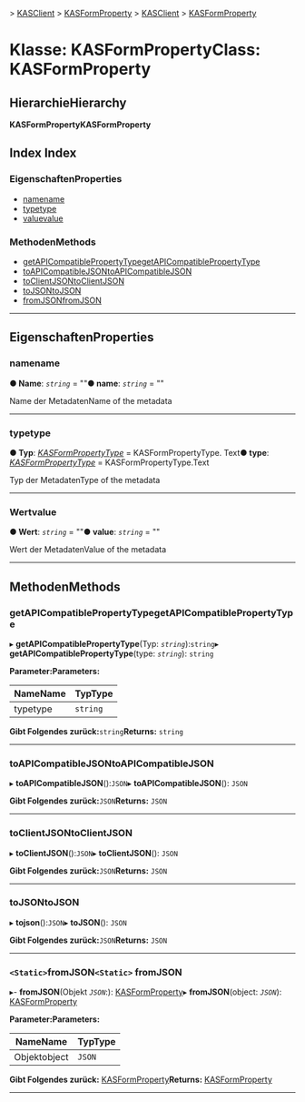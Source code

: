 <span data-ttu-id="f13c6-101">[](../README.md) > [KASClient](../modules/kasclient.md) > [KASFormProperty](../classes/kasclient.kasformproperty.md)</span><span class="sxs-lookup"><span data-stu-id="f13c6-101">[](../README.md) > [KASClient](../modules/kasclient.md) > [KASFormProperty](../classes/kasclient.kasformproperty.md)</span></span>

# <a name="class-kasformproperty"></a><span data-ttu-id="f13c6-102">Klasse: KASFormProperty</span><span class="sxs-lookup"><span data-stu-id="f13c6-102">Class: KASFormProperty</span></span>

## <a name="hierarchy"></a><span data-ttu-id="f13c6-103">Hierarchie</span><span class="sxs-lookup"><span data-stu-id="f13c6-103">Hierarchy</span></span>

<span data-ttu-id="f13c6-104">**KASFormProperty**</span><span class="sxs-lookup"><span data-stu-id="f13c6-104">**KASFormProperty**</span></span>

## <a name="index"></a><span data-ttu-id="f13c6-105">Index </span><span class="sxs-lookup"><span data-stu-id="f13c6-105">Index</span></span>

### <a name="properties"></a><span data-ttu-id="f13c6-106">Eigenschaften</span><span class="sxs-lookup"><span data-stu-id="f13c6-106">Properties</span></span>

* [<span data-ttu-id="f13c6-107">name</span><span class="sxs-lookup"><span data-stu-id="f13c6-107">name</span></span>](kasclient.kasformproperty.md#name)
* [<span data-ttu-id="f13c6-108">type</span><span class="sxs-lookup"><span data-stu-id="f13c6-108">type</span></span>](kasclient.kasformproperty.md#type)
* [<span data-ttu-id="f13c6-109">value</span><span class="sxs-lookup"><span data-stu-id="f13c6-109">value</span></span>](kasclient.kasformproperty.md#value)
### <a name="methods"></a><span data-ttu-id="f13c6-110">Methoden</span><span class="sxs-lookup"><span data-stu-id="f13c6-110">Methods</span></span>

* [<span data-ttu-id="f13c6-111">getAPICompatiblePropertyType</span><span class="sxs-lookup"><span data-stu-id="f13c6-111">getAPICompatiblePropertyType</span></span>](kasclient.kasformproperty.md#getapicompatiblepropertytype)
* [<span data-ttu-id="f13c6-112">toAPICompatibleJSON</span><span class="sxs-lookup"><span data-stu-id="f13c6-112">toAPICompatibleJSON</span></span>](kasclient.kasformproperty.md#toapicompatiblejson)
* [<span data-ttu-id="f13c6-113">toClientJSON</span><span class="sxs-lookup"><span data-stu-id="f13c6-113">toClientJSON</span></span>](kasclient.kasformproperty.md#toclientjson)
* [<span data-ttu-id="f13c6-114">toJSON</span><span class="sxs-lookup"><span data-stu-id="f13c6-114">toJSON</span></span>](kasclient.kasformproperty.md#tojson)
* [<span data-ttu-id="f13c6-115">fromJSON</span><span class="sxs-lookup"><span data-stu-id="f13c6-115">fromJSON</span></span>](kasclient.kasformproperty.md#fromjson)

---

## <a name="properties"></a><span data-ttu-id="f13c6-116">Eigenschaften</span><span class="sxs-lookup"><span data-stu-id="f13c6-116">Properties</span></span>

<a id="name"></a>

###  <a name="name"></a><span data-ttu-id="f13c6-117">name</span><span class="sxs-lookup"><span data-stu-id="f13c6-117">name</span></span>

<span data-ttu-id="f13c6-118">**● Name**: *`string`* = ""</span><span class="sxs-lookup"><span data-stu-id="f13c6-118">**● name**: *`string`* = ""</span></span>

<span data-ttu-id="f13c6-119">Name der Metadaten</span><span class="sxs-lookup"><span data-stu-id="f13c6-119">Name of the metadata</span></span>

___
<a id="type"></a>

###  <a name="type"></a><span data-ttu-id="f13c6-120">type</span><span class="sxs-lookup"><span data-stu-id="f13c6-120">type</span></span>

<span data-ttu-id="f13c6-121">**● Typ**: *[KASFormPropertyType](../enums/kasclient.kasformpropertytype.md)* = KASFormPropertyType. Text</span><span class="sxs-lookup"><span data-stu-id="f13c6-121">**● type**: *[KASFormPropertyType](../enums/kasclient.kasformpropertytype.md)* =  KASFormPropertyType.Text</span></span>

<span data-ttu-id="f13c6-122">Typ der Metadaten</span><span class="sxs-lookup"><span data-stu-id="f13c6-122">Type of the metadata</span></span>

___
<a id="value"></a>

###  <a name="value"></a><span data-ttu-id="f13c6-123">Wert</span><span class="sxs-lookup"><span data-stu-id="f13c6-123">value</span></span>

<span data-ttu-id="f13c6-124">**● Wert**: *`string`* = ""</span><span class="sxs-lookup"><span data-stu-id="f13c6-124">**● value**: *`string`* = ""</span></span>

<span data-ttu-id="f13c6-125">Wert der Metadaten</span><span class="sxs-lookup"><span data-stu-id="f13c6-125">Value of the metadata</span></span>

___

## <a name="methods"></a><span data-ttu-id="f13c6-126">Methoden</span><span class="sxs-lookup"><span data-stu-id="f13c6-126">Methods</span></span>

<a id="getapicompatiblepropertytype"></a>

###  <a name="getapicompatiblepropertytype"></a><span data-ttu-id="f13c6-127">getAPICompatiblePropertyType</span><span class="sxs-lookup"><span data-stu-id="f13c6-127">getAPICompatiblePropertyType</span></span>

<span data-ttu-id="f13c6-128">▸ **getAPICompatiblePropertyType**(Typ: *`string`*):`string`</span><span class="sxs-lookup"><span data-stu-id="f13c6-128">▸ **getAPICompatiblePropertyType**(type: *`string`*): `string`</span></span>

<span data-ttu-id="f13c6-129">**Parameter:**</span><span class="sxs-lookup"><span data-stu-id="f13c6-129">**Parameters:**</span></span>

| <span data-ttu-id="f13c6-130">Name</span><span class="sxs-lookup"><span data-stu-id="f13c6-130">Name</span></span> | <span data-ttu-id="f13c6-131">Typ</span><span class="sxs-lookup"><span data-stu-id="f13c6-131">Type</span></span> |
| ------ | ------ |
| <span data-ttu-id="f13c6-132">type</span><span class="sxs-lookup"><span data-stu-id="f13c6-132">type</span></span> | `string` |

<span data-ttu-id="f13c6-133">**Gibt Folgendes zurück:**`string`</span><span class="sxs-lookup"><span data-stu-id="f13c6-133">**Returns:** `string`</span></span>

___
<a id="toapicompatiblejson"></a>

###  <a name="toapicompatiblejson"></a><span data-ttu-id="f13c6-134">toAPICompatibleJSON</span><span class="sxs-lookup"><span data-stu-id="f13c6-134">toAPICompatibleJSON</span></span>

<span data-ttu-id="f13c6-135">▸ **toAPICompatibleJSON**():`JSON`</span><span class="sxs-lookup"><span data-stu-id="f13c6-135">▸ **toAPICompatibleJSON**(): `JSON`</span></span>

<span data-ttu-id="f13c6-136">**Gibt Folgendes zurück:**`JSON`</span><span class="sxs-lookup"><span data-stu-id="f13c6-136">**Returns:** `JSON`</span></span>

___
<a id="toclientjson"></a>

###  <a name="toclientjson"></a><span data-ttu-id="f13c6-137">toClientJSON</span><span class="sxs-lookup"><span data-stu-id="f13c6-137">toClientJSON</span></span>

<span data-ttu-id="f13c6-138">▸ **toClientJSON**():`JSON`</span><span class="sxs-lookup"><span data-stu-id="f13c6-138">▸ **toClientJSON**(): `JSON`</span></span>

<span data-ttu-id="f13c6-139">**Gibt Folgendes zurück:**`JSON`</span><span class="sxs-lookup"><span data-stu-id="f13c6-139">**Returns:** `JSON`</span></span>

___
<a id="tojson"></a>

###  <a name="tojson"></a><span data-ttu-id="f13c6-140">toJSON</span><span class="sxs-lookup"><span data-stu-id="f13c6-140">toJSON</span></span>

<span data-ttu-id="f13c6-141">▸ **tojson**():`JSON`</span><span class="sxs-lookup"><span data-stu-id="f13c6-141">▸ **toJSON**(): `JSON`</span></span>

<span data-ttu-id="f13c6-142">**Gibt Folgendes zurück:**`JSON`</span><span class="sxs-lookup"><span data-stu-id="f13c6-142">**Returns:** `JSON`</span></span>

___
<a id="fromjson"></a>

### <a name="static-fromjson"></a><span data-ttu-id="f13c6-143">`<Static>`fromJSON</span><span class="sxs-lookup"><span data-stu-id="f13c6-143">`<Static>` fromJSON</span></span>

<span data-ttu-id="f13c6-144">▸- **fromJSON**(Objekt *`JSON`*:): [KASFormProperty](kasclient.kasformproperty.md)</span><span class="sxs-lookup"><span data-stu-id="f13c6-144">▸ **fromJSON**(object: *`JSON`*): [KASFormProperty](kasclient.kasformproperty.md)</span></span>

<span data-ttu-id="f13c6-145">**Parameter:**</span><span class="sxs-lookup"><span data-stu-id="f13c6-145">**Parameters:**</span></span>

| <span data-ttu-id="f13c6-146">Name</span><span class="sxs-lookup"><span data-stu-id="f13c6-146">Name</span></span> | <span data-ttu-id="f13c6-147">Typ</span><span class="sxs-lookup"><span data-stu-id="f13c6-147">Type</span></span> |
| ------ | ------ |
| <span data-ttu-id="f13c6-148">Objekt</span><span class="sxs-lookup"><span data-stu-id="f13c6-148">object</span></span> | `JSON` |

<span data-ttu-id="f13c6-149">**Gibt Folgendes zurück:** [KASFormProperty](kasclient.kasformproperty.md)</span><span class="sxs-lookup"><span data-stu-id="f13c6-149">**Returns:** [KASFormProperty](kasclient.kasformproperty.md)</span></span>

___

